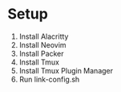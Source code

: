 # Setup

1. Install Alacritty
2. Install Neovim
3. Install Packer
4. Install Tmux
6. Install Tmux Plugin Manager
6. Run link-config.sh
